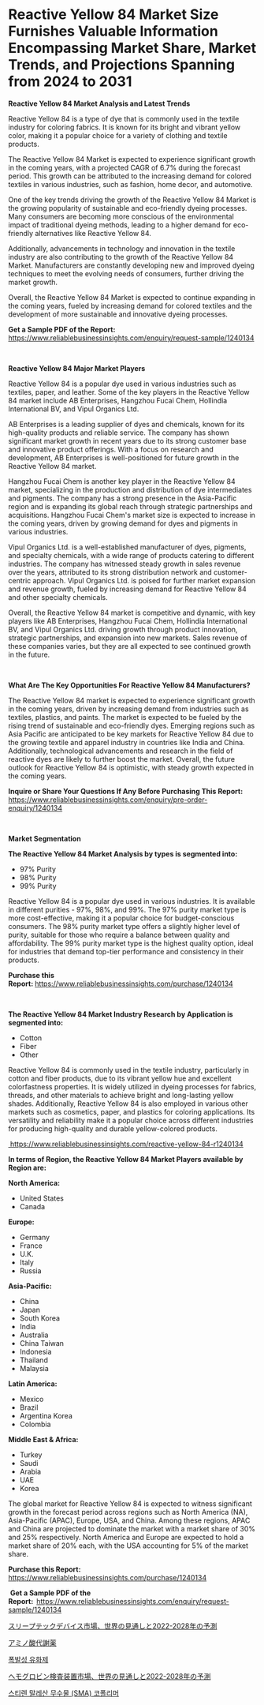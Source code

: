 <p><h1>Reactive Yellow 84 Market Size Furnishes Valuable Information Encompassing Market Share, Market Trends, and Projections Spanning from 2024 to 2031</h1></p><p><strong>Reactive Yellow 84 Market Analysis and Latest Trends</strong></p>
<p><p>Reactive Yellow 84 is a type of dye that is commonly used in the textile industry for coloring fabrics. It is known for its bright and vibrant yellow color, making it a popular choice for a variety of clothing and textile products.</p><p>The Reactive Yellow 84 Market is expected to experience significant growth in the coming years, with a projected CAGR of 6.7% during the forecast period. This growth can be attributed to the increasing demand for colored textiles in various industries, such as fashion, home decor, and automotive.</p><p>One of the key trends driving the growth of the Reactive Yellow 84 Market is the growing popularity of sustainable and eco-friendly dyeing processes. Many consumers are becoming more conscious of the environmental impact of traditional dyeing methods, leading to a higher demand for eco-friendly alternatives like Reactive Yellow 84.</p><p>Additionally, advancements in technology and innovation in the textile industry are also contributing to the growth of the Reactive Yellow 84 Market. Manufacturers are constantly developing new and improved dyeing techniques to meet the evolving needs of consumers, further driving the market growth.</p><p>Overall, the Reactive Yellow 84 Market is expected to continue expanding in the coming years, fueled by increasing demand for colored textiles and the development of more sustainable and innovative dyeing processes.</p></p>
<p><strong>Get a Sample PDF of the Report:&nbsp;</strong> <a href="https://www.reliablebusinessinsights.com/enquiry/request-sample/1240134">https://www.reliablebusinessinsights.com/enquiry/request-sample/1240134</a></p>
<p>&nbsp;</p>
<p><strong>Reactive Yellow 84 Major Market Players</strong></p>
<p><p>Reactive Yellow 84 is a popular dye used in various industries such as textiles, paper, and leather. Some of the key players in the Reactive Yellow 84 market include AB Enterprises, Hangzhou Fucai Chem, Hollindia International BV, and Vipul Organics Ltd.</p><p>AB Enterprises is a leading supplier of dyes and chemicals, known for its high-quality products and reliable service. The company has shown significant market growth in recent years due to its strong customer base and innovative product offerings. With a focus on research and development, AB Enterprises is well-positioned for future growth in the Reactive Yellow 84 market.</p><p>Hangzhou Fucai Chem is another key player in the Reactive Yellow 84 market, specializing in the production and distribution of dye intermediates and pigments. The company has a strong presence in the Asia-Pacific region and is expanding its global reach through strategic partnerships and acquisitions. Hangzhou Fucai Chem's market size is expected to increase in the coming years, driven by growing demand for dyes and pigments in various industries.</p><p>Vipul Organics Ltd. is a well-established manufacturer of dyes, pigments, and specialty chemicals, with a wide range of products catering to different industries. The company has witnessed steady growth in sales revenue over the years, attributed to its strong distribution network and customer-centric approach. Vipul Organics Ltd. is poised for further market expansion and revenue growth, fueled by increasing demand for Reactive Yellow 84 and other specialty chemicals.</p><p>Overall, the Reactive Yellow 84 market is competitive and dynamic, with key players like AB Enterprises, Hangzhou Fucai Chem, Hollindia International BV, and Vipul Organics Ltd. driving growth through product innovation, strategic partnerships, and expansion into new markets. Sales revenue of these companies varies, but they are all expected to see continued growth in the future.</p></p>
<p>&nbsp;</p>
<p><strong>What Are The Key Opportunities For Reactive Yellow 84 Manufacturers?</strong></p>
<p><p>The Reactive Yellow 84 market is expected to experience significant growth in the coming years, driven by increasing demand from industries such as textiles, plastics, and paints. The market is expected to be fueled by the rising trend of sustainable and eco-friendly dyes. Emerging regions such as Asia Pacific are anticipated to be key markets for Reactive Yellow 84 due to the growing textile and apparel industry in countries like India and China. Additionally, technological advancements and research in the field of reactive dyes are likely to further boost the market. Overall, the future outlook for Reactive Yellow 84 is optimistic, with steady growth expected in the coming years.</p></p>
<p><strong>Inquire or Share Your Questions If Any Before Purchasing This Report:</strong> <a href="https://www.reliablebusinessinsights.com/enquiry/pre-order-enquiry/1240134">https://www.reliablebusinessinsights.com/enquiry/pre-order-enquiry/1240134</a></p>
<p>&nbsp;</p>
<p><strong>Market Segmentation</strong></p>
<p><strong>The Reactive Yellow 84 Market Analysis by types is segmented into:</strong></p>
<p><ul><li>97% Purity</li><li>98% Purity</li><li>99% Purity</li></ul></p>
<p><p>Reactive Yellow 84 is a popular dye used in various industries. It is available in different purities - 97%, 98%, and 99%. The 97% purity market type is more cost-effective, making it a popular choice for budget-conscious consumers. The 98% purity market type offers a slightly higher level of purity, suitable for those who require a balance between quality and affordability. The 99% purity market type is the highest quality option, ideal for industries that demand top-tier performance and consistency in their products.</p></p>
<p><strong>Purchase this Report:&nbsp;</strong><a href="https://www.reliablebusinessinsights.com/purchase/1240134">https://www.reliablebusinessinsights.com/purchase/1240134</a></p>
<p>&nbsp;</p>
<p><strong>The Reactive Yellow 84 Market Industry Research by Application is segmented into:</strong></p>
<p><ul><li>Cotton</li><li>Fiber</li><li>Other</li></ul></p>
<p><p>Reactive Yellow 84 is commonly used in the textile industry, particularly in cotton and fiber products, due to its vibrant yellow hue and excellent colorfastness properties. It is widely utilized in dyeing processes for fabrics, threads, and other materials to achieve bright and long-lasting yellow shades. Additionally, Reactive Yellow 84 is also employed in various other markets such as cosmetics, paper, and plastics for coloring applications. Its versatility and reliability make it a popular choice across different industries for producing high-quality and durable yellow-colored products.</p></p>
<p><a href="https://www.reliablebusinessinsights.com/reactive-yellow-84-r1240134">&nbsp;https://www.reliablebusinessinsights.com/reactive-yellow-84-r1240134</a></p>
<p><strong>In terms of Region, the Reactive Yellow 84 Market Players available by Region are:</strong></p>
<p>
    <p> <strong> North America: </strong>
        <ul>
            <li>United States</li>
            <li>Canada</li>
        </ul>
        </p> 
    <p> <strong> Europe: </strong>
        <ul>
            <li>Germany</li>
            <li>France</li>
            <li>U.K.</li>
            <li>Italy</li>
            <li>Russia</li>
        </ul>
        </p> 
    <p> <strong> Asia-Pacific: </strong>
        <ul>
            <li>China</li>
            <li>Japan</li>
            <li>South Korea</li>
            <li>India</li>
            <li>Australia</li>
            <li>China Taiwan</li>
            <li>Indonesia</li>
            <li>Thailand</li>
            <li>Malaysia</li>
        </ul>
        </p> 
    <p> <strong> Latin America: </strong>
        <ul>
            <li>Mexico</li>
            <li>Brazil</li>
            <li>Argentina Korea</li>
            <li>Colombia</li>
        </ul>
        </p> 
    <p> <strong> Middle East & Africa: </strong>
        <ul>
            <li>Turkey</li>
            <li>Saudi</li>
            <li>Arabia</li>
            <li>UAE</li>
            <li>Korea</li>
        </ul>
    </p>
    </p>
<p><p>The global market for Reactive Yellow 84 is expected to witness significant growth in the forecast period across regions such as North America (NA), Asia-Pacific (APAC), Europe, USA, and China. Among these regions, APAC and China are projected to dominate the market with a market share of 30% and 25% respectively. North America and Europe are expected to hold a market share of 20% each, with the USA accounting for 5% of the market share.</p></p>
<p><strong>Purchase this Report: </strong><a href="https://www.reliablebusinessinsights.com/purchase/1240134">https://www.reliablebusinessinsights.com/purchase/1240134</a></p>
<p>&nbsp;<strong>Get a Sample PDF of the Report:&nbsp;&nbsp;</strong><a href="https://www.reliablebusinessinsights.com/enquiry/request-sample/1240134">https://www.reliablebusinessinsights.com/enquiry/request-sample/1240134</a></p>
<p><strong></strong></p>
<p><p><a href="https://medium.com/@lilliandach1969/%E7%9D%A1%E7%9C%A0%E3%83%86%E3%82%AF%E3%83%8E%E3%83%AD%E3%82%B8%E3%83%BC%E6%A9%9F%E5%99%A8%E5%B8%82%E5%A0%B4-%E3%82%B0%E3%83%AD%E3%83%BC%E3%83%90%E3%83%AB%E3%81%AE%E8%A6%8B%E9%80%9A%E3%81%97%E3%81%A82022-2028%E5%B9%B4%E3%81%AE%E4%BA%88%E6%B8%AC%E5%B8%82%E5%A0%B4%E8%A6%8F%E6%A8%A1-%E3%82%B7%E3%82%A7%E3%82%A2-%E3%83%88%E3%83%AC%E3%83%B3%E3%83%89%E5%88%86%E6%9E%90%E3%83%AC%E3%83%9D%E3%83%BC%E3%83%88-%E3%82%A8%E3%83%B3%E3%83%89%E3%83%A6%E3%83%BC%E3%82%B9%E5%88%A5-%E7%94%B7%E6%80%A7-%E5%A5%B3%E6%80%A7-%E5%8E%9F%E6%96%99%E5%88%A5-%E3%81%9D%E3%81%97%E3%81%A62031%E5%B9%B4%E3%81%BE%E3%81%A7%E3%81%AE%E4%BA%88%E6%B8%AC-115dab0848dd">スリープテックデバイス市場、世界の見通しと2022-2028年の予測</a></p><p><a href="https://github.com/mohamedbakry57/Market-Research-Report-List-4/blob/main/5792227134534.md">アミノ酸代謝薬</a></p><p><a href="https://medium.com/@leatharoan20231/%EA%B8%80%EB%A1%9C%EB%B2%8C-%ED%8F%AD%EB%B0%9C%EC%84%B1-%EC%9D%B4%EB%A9%80%EC%A0%80-%EC%8B%9C%EC%9E%A5%EC%9D%98-%ED%8F%AC%EA%B4%84%EC%A0%81-%EB%B6%84%EC%84%9D-%EC%84%B1%EC%9E%A5-%EC%B6%94%EC%9D%B4-%EB%B0%8F-%EC%8B%9C%EC%9E%A5-%EC%98%88%EC%B8%A1-2024-2031-d571cdd6a86e">폭발성 유화제</a></p><p><a href="https://medium.com/@lilliandach1969/%E3%83%98%E3%83%A2%E3%82%B0%E3%83%AD%E3%83%93%E3%83%B3%E6%A4%9C%E6%9F%BB%E8%A3%85%E7%BD%AE%E5%B8%82%E5%A0%B4-%E3%82%B0%E3%83%AD%E3%83%BC%E3%83%90%E3%83%AB%E5%B1%95%E6%9C%9B%E3%81%8A%E3%82%88%E3%81%B32022-2028%E5%B9%B4%E3%81%AE%E4%BA%88%E6%B8%AC%E7%94%A3%E6%A5%AD%E5%88%86%E6%9E%90%E3%83%AC%E3%83%9D%E3%83%BC%E3%83%88-%E5%B8%82%E5%A0%B4%E8%A6%8F%E6%A8%A1-%E3%82%B7%E3%82%A7%E3%82%A2-%E3%82%A2%E3%83%97%E3%83%AA%E3%82%B1%E3%83%BC%E3%82%B7%E3%83%A7%E3%83%B3-%E5%9C%B0%E5%9F%9F%E3%81%AB%E3%82%88%E3%82%8B%E3%83%88%E3%83%AC%E3%83%B3%E3%83%89-%E7%AB%B6%E4%BA%89%E6%88%A6%E7%95%A5-2024-2031-e2ad7f00d4ac">ヘモグロビン検査装置市場、世界の見通しと2022-2028年の予測</a></p><p><a href="https://medium.com/@leatharoan20231/%EC%8A%A4%ED%83%80%EB%A6%B0-%EB%A7%90%EB%A0%88%EC%82%B0-%EC%95%84%EB%8B%88%EB%93%9C%EB%9D%BC%EC%9D%B4%EB%93%9C-sma-%EA%B3%B5%EC%A4%91%ED%95%A9%EC%B2%B4-%EC%8B%9C%EC%9E%A5-%EC%A0%90%EC%9C%A0%EC%9C%A8-%EB%B0%8F-%EC%8B%9C%EC%9E%A5-%EB%B6%84%EC%84%9D-%EC%84%B1%EC%9E%A5-%EB%8F%99%ED%96%A5-%EB%B0%8F-2024-%EB%85%84%EB%B6%80%ED%84%B0-2031-%EB%85%84%EA%B9%8C%EC%A7%80%EC%9D%98-%EC%98%88%EC%B8%A1-71c624443453">스티렌 말레산 무수물 (SMA) 코폴리머</a></p></p>
